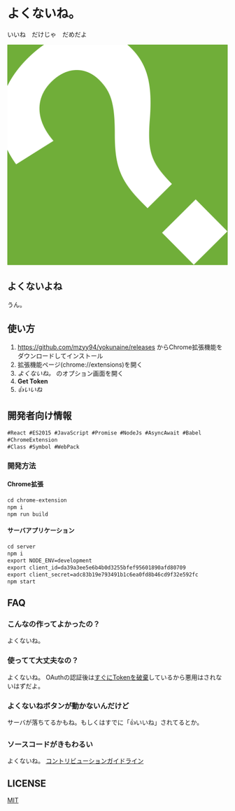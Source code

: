 # よくないね。

いいね　だけじゃ　だめだよ

![icon](icon.png)

## よくないよね

うん。

## 使い方

1. https://github.com/mzyy94/yokunaine/releases からChrome拡張機能をダウンロードしてインストール
2. 拡張機能ページ(chrome://extensions)を開く
3. *よくないね。* のオプション画面を開く
4. **Get Token**
5. _👍いいね_

## 開発者向け情報

    #React #ES2015 #JavaScript #Promise #NodeJs #AsyncAwait #Babel #ChromeExtension
    #Class #Symbol #WebPack

### 開発方法

#### Chrome拡張

```
cd chrome-extension
npm i
npm run build
```

#### サーバアプリケーション

```
cd server
npm i
export NODE_ENV=development
export client_id=da39a3ee5e6b4b0d3255bfef95601890afd80709
export client_secret=adc83b19e793491b1c6ea0fd8b46cd9f32e592fc
npm start
```

## FAQ

### こんなの作ってよかったの？

よくないね。

### 使ってて大丈夫なの？

よくないね。
OAuthの認証後は[すぐにTokenを破棄](https://github.com/mzyy94/yokunaine/blob/master/server/index.js#L58)しているから悪用はされないはずだよ。

### よくないねボタンが動かないんだけど

サーバが落ちてるかもね。もしくはすでに「👍いいね」されてるとか。

### ソースコードがきもわるい

よくないね。
[コントリビューションガイドライン](https://github.com/mzyy94/yokunaine/wiki/Contribution-Guidelines)

## LICENSE

[MIT](LICENSE)
